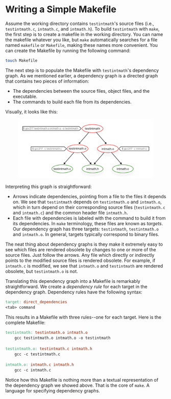 # Writing a Simple Makefile

Assume the working directory contains `testintmath`'s source files (i.e., `testintmath.c`, `intmath.c`, and `intmath.h`). To build `testintmath` with `make`, the first step is to create a makefile in the working directory. You can name the makefile whatever you like, but `make` automatically searches for a file named `makefile` or `Makefile`, making these names more convenient. You can create the Makefile by running the following command:

```bash
touch Makefile
```

The next step is to populate the Makefile with `testintmath`'s dependency graph. As we mentioned earlier, a dependency graph is a directed graph that contains two pieces of information:

* The dependencies between the source files, object files, and the executable.
* The commands to build each file from its dependencies.

Visually, it looks like this:

<figure><img src="../.gitbook/assets/Frame 33.png" alt="" width="563"><figcaption></figcaption></figure>

Interpreting this graph is straightforward: 

* Arrows indicate dependencies, pointing from a file to the files it depends on. We see that `testintmath` depends on `testintmath.o` and `intmath.o`, which in turn depend on their corresponding source files (`testintmath.c` and `intmath.c`) and the common header file `intmath.h`.
* Each file with dependencies is labeled with the command to build it from its dependencies. In `make` terminology, these files are known as _targets_. Our dependency graph has three targets: `testintmath`, `testintmath.o` and `intmath.o`. In general, targets typically correspond to binary files. 

The neat thing about dependency graphs is they make it extremely easy to see which files are rendered obsolete by changes to one or more of the source files. Just follow the arrows. Any file which directly or indirectly points to the modified source files is rendered obsolete. For example, if `intmath.c` is modified, we see that `intmath.o` and `testintmath` are rendered obsolete, but `testintmath.o` is not.

Translating this dependency graph into a Makefile is remarkably straightforward. We create a _dependency rule_ for each target in the dependency graph. Dependency rules have the following syntax:

```makefile
target: direct_dependencies
<tab> command
```

This results in a Makefile with three rules--one for each target. Here is the complete Makefile:

```makefile
testintmath: testintmath.o intmath.o
    gcc testintmath.o intmath.o -o testintmath

testintmath.o: testintmath.c intmath.h
    gcc -c testintmath.c

intmath.o: intmath.c intmath.h
    gcc -c intmath.c
```

Notice how this Makefile is nothing more than a textual representation of the dependency graph we showed above. That is the core of `make`. A language for specifying dependency graphs.
